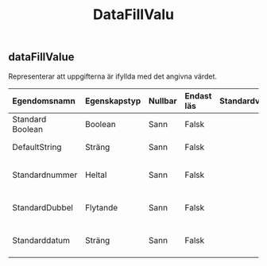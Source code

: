 ﻿---
title: DataFillValu
second_title: Aspose.Cells Cloud Documen
type: docs
url: /sv/specification/model/datafillvalue/
description: "Aspose.Cells Molnmodellspecifikation: DataFillValue. Hantera enkelt Excel och andra kalkylarksdokument med funktioner som att öppna, generera, redigera, dela, slå samman, jämföra och konvertera"
kwords: Excel, Office, Kalkylblad, Cloud REST API, DataFillValue
weight: 50
---
## **dataFillValue**

 Representerar att uppgifterna är ifyllda med det angivna värdet.

| Egendomsnamn| Egenskapstyp| Nullbar| Endast läs| Standardvärde| Beskrivning|
|:- |:- |:- |:- |:- |:- |
| Standard Boolean| Boolean| Sann| Falsk|| Representerar standard boolvärde.|
| DefaultString| Sträng| Sann| Falsk|| Representerar standardsträngvärde.|
| Standardnummer| Heltal| Sann| Falsk|| Representerar standardvärde för nummer.|
| StandardDubbel| Flytande| Sann| Falsk|| Representerar dubbelt standardvärde.|
| Standarddatum| Sträng| Sann| Falsk|| Representerar standard datumvärde.|

